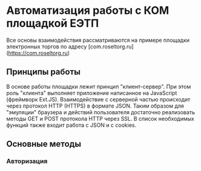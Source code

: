 # Автоматизация работы с КОМ площадкой ЕЭТП

Все основы взаимодействия рассматриваются на примере площадки электронных торгов по адресу [com.roseltorg.ru] (https://com.roseltorg.ru)

## Принципы работы

В основе работы площадки лежит принцип "клиент-сервер". При этом роль "клиента" выполняет приложение написанное на JavaScript (фреймворк Ext.JS). Взаимодействие с серверной частью происходит через протокол HTTP (HTTPS) в формате JSON.
Таким образом для "эмуляции" браузера и действий пользователя достаточно реализовать методы GET и POST протокола HTTP через SSL. В список необходимых функций также входит работа с JSON и с cookies. 

## Основные методы

### Авторизация